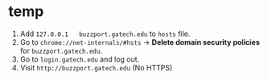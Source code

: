 # temp
1. Add `127.0.0.1   buzzport.gatech.edu` to `hosts` file.
2. Go to `chrome://net-internals/#hsts` -> **Delete domain security policies** for `buzzport.gatech.edu`.
3. Go to `login.gatech.edu` and log out.
4. Visit `http://buzzport.gatech.edu` (No HTTPS)
